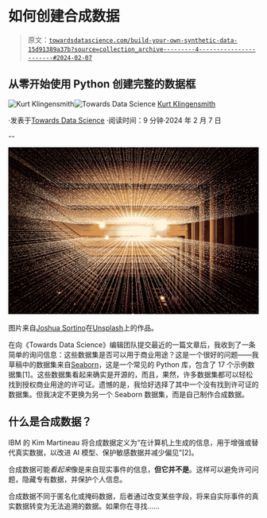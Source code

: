 # 如何创建合成数据

> 原文：[`towardsdatascience.com/build-your-own-synthetic-data-15d91389a37b?source=collection_archive---------4-----------------------#2024-02-07`](https://towardsdatascience.com/build-your-own-synthetic-data-15d91389a37b?source=collection_archive---------4-----------------------#2024-02-07)

## 从零开始使用 Python 创建完整的数据框

[](https://medium.com/@kurt.klingensmith?source=post_page---byline--15d91389a37b--------------------------------)![Kurt Klingensmith](https://medium.com/@kurt.klingensmith?source=post_page---byline--15d91389a37b--------------------------------)[](https://towardsdatascience.com/?source=post_page---byline--15d91389a37b--------------------------------)![Towards Data Science](https://towardsdatascience.com/?source=post_page---byline--15d91389a37b--------------------------------) [Kurt Klingensmith](https://medium.com/@kurt.klingensmith?source=post_page---byline--15d91389a37b--------------------------------)

·发表于[Towards Data Science](https://towardsdatascience.com/?source=post_page---byline--15d91389a37b--------------------------------) ·阅读时间：9 分钟·2024 年 2 月 7 日

--

![](img/0cdc29d0203d7225c4541733960f9b92.png)

图片来自[Joshua Sortino](https://unsplash.com/@sortino?utm_content=creditCopyText&utm_medium=referral&utm_source=unsplash)在[Unsplash](https://unsplash.com/photos/worms-eye-view-photography-of-ceiling-LqKhnDzSF-8?utm_content=creditCopyText&utm_medium=referral&utm_source=unsplash)上的作品。

在向《Towards Data Science》编辑团队提交最近的一篇文章后，我收到了一条简单的询问信息：这些数据集是否可以用于商业用途？这是一个很好的问题——我草稿中的数据集来自[Seaborn](https://seaborn.pydata.org)，这是一个常见的 Python 库，包含了 17 个示例数据集[1]。这些数据集看起来确实是开源的，而且，果然，许多数据集都可以轻松找到授权商业用途的许可证。遗憾的是，我恰好选择了其中一个没有找到许可证的数据集。但我决定不更换为另一个 Seaborn 数据集，而是自己制作合成数据。

## **什么是合成数据？**

IBM 的 Kim Martineau 将合成数据定义为“在计算机上生成的信息，用于增强或替代真实数据，以改进 AI 模型、保护敏感数据并减少偏见”[2]。

合成数据可能*看起来*像是来自现实事件的信息，**但它并不是**。这样可以避免许可问题，隐藏专有数据，并保护个人信息。

合成数据不同于匿名化或掩码数据，后者通过改变某些字段，将来自实际事件的真实数据转变为无法追溯的数据。如果你在寻找……
